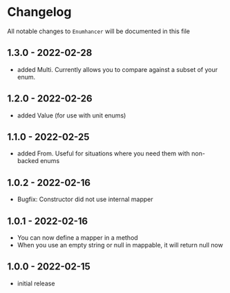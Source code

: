# Changelog

All notable changes to `Enumhancer` will be documented in this file

## 1.3.0 - 2022-02-28

- added Multi. Currently allows you to compare against a subset of your enum.

## 1.2.0 - 2022-02-26

- added Value (for use with unit enums)

## 1.1.0 - 2022-02-25

- added From. Useful for situations where you need them with non-backed enums

## 1.0.2 - 2022-02-16

- Bugfix: Constructor did not use internal mapper

## 1.0.1 - 2022-02-16

- You can now define a mapper in a method
- When you use an empty string or null in mappable, it will return null now

## 1.0.0 - 2022-02-15

- initial release
